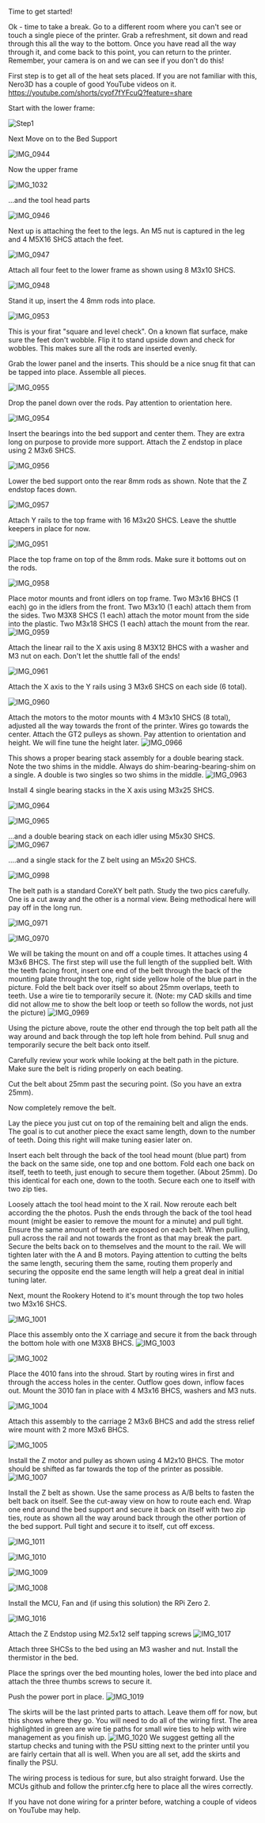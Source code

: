 Time to get started! 

Ok - time to take a break.  Go to a different room where you can't see or touch a single piece of the printer. Grab a refreshment, sit down and read through this all the way to the bottom. Once you have read all the way through it, and come back to this point, you can return to the printer. Remember, your camera is on and we can see if you don't do this!

First step is to get all of the heat sets placed.  If you are not familiar with this, Nero3D has a couple of good YouTube videos on it. 
https://youtube.com/shorts/cyof7fYFcuQ?feature=share


Start with the lower frame:

![Step1](https://github.com/FHOGPHIL/Rook_Fabreeko/assets/69829255/ac8cb1ab-2427-40d4-b1e9-deb90d0f06e8)


Next Move on to the Bed Support

![IMG_0944](https://github.com/FHOGPHIL/Rook_Fabreeko/assets/69829255/640278dc-e704-4322-8d72-15dd508da210)


Now the upper frame

![IMG_1032](https://github.com/Fabreeko/Rook_Fabreeko/assets/69829255/bae4c77e-a20b-4656-ac81-389fe379a789)



...and the tool head parts

![IMG_0946](https://github.com/FHOGPHIL/Rook_Fabreeko/assets/69829255/a4ef54b3-33e8-4f30-85fe-decae257661b)

Next up is attaching the feet to the legs. An M5 nut is captured in the leg and 4 M5X16 SHCS attach the feet.

![IMG_0947](https://github.com/FHOGPHIL/Rook_Fabreeko/assets/69829255/01f12731-5023-4249-940e-ea3da25681cb)


Attach all four feet to the lower frame as shown using 8 M3x10 SHCS. 

![IMG_0948](https://github.com/FHOGPHIL/Rook_Fabreeko/assets/69829255/866ceb6a-32cd-4668-9044-e205617f64af)


Stand it up, insert the 4 8mm rods into place. 

![IMG_0953](https://github.com/FHOGPHIL/Rook_Fabreeko/assets/69829255/88638a28-65c9-48f6-9c29-1095ff2096da)

This is your firat "square and level check". On a known flat surface, make sure the feet don't wobble. Flip it to stand upside down and check for wobbles. This makes sure all the rods are inserted evenly. 

Grab the lower panel and the inserts. This should be a nice snug fit that can be tapped into place. Assemble all pieces. 


![IMG_0955](https://github.com/FHOGPHIL/Rook_Fabreeko/assets/69829255/f4653d7a-c725-4ef4-98ea-43ab73e9f011)


Drop the panel down over the rods. Pay attention to orientation here. 

![IMG_0954](https://github.com/FHOGPHIL/Rook_Fabreeko/assets/69829255/a2d6c7e6-98ad-4457-8248-84f978aa8e5b)


Insert the bearings into the bed support and center them. They are extra long on purpose to provide more support. Attach the Z endstop in place using 2 M3x6 SHCS. 

![IMG_0956](https://github.com/FHOGPHIL/Rook_Fabreeko/assets/69829255/da90a08e-81c1-499b-bff8-ad5152d4b642)

Lower the bed support onto the rear 8mm rods as shown. Note that the Z endstop faces down. 

![IMG_0957](https://github.com/FHOGPHIL/Rook_Fabreeko/assets/69829255/20f56f12-3ac1-468a-9fe7-f37a9dc6e8f8)


Attach Y rails to the top frame with 16 M3x20 SHCS. Leave the shuttle keepers in place for now. 

![IMG_0951](https://github.com/FHOGPHIL/Rook_Fabreeko/assets/69829255/ccc64633-b06c-4294-935b-3a0cd30c6e39)


Place the top frame on top of the 8mm rods. Make sure it bottoms out on the rods. 

![IMG_0958](https://github.com/FHOGPHIL/Rook_Fabreeko/assets/69829255/878a4ee0-0a65-4f05-817c-89a194e99c83)


Place motor mounts and front idlers on top frame. Two M3x16 BHCS (1 each) go in the idlers from the front.  Two M3x10 (1 each) attach them from the sides. Two M3X8 SHCS (1 each) attach the motor mount from the side into the plastic. Two M3x18 SHCS (1 each) attach the mount from the rear. 
![IMG_0959](https://github.com/FHOGPHIL/Rook_Fabreeko/assets/69829255/d99a324f-bc6f-404f-9a17-fb48b7716511)


Attach the linear rail to the X axis using 8 M3X12 BHCS with a washer and M3 nut on each. Don't let the shuttle fall of the ends! 

![IMG_0961](https://github.com/FHOGPHIL/Rook_Fabreeko/assets/69829255/a166939f-8148-4cfd-b01c-1cde7aa3a3bb)


Attach the X axis to the Y rails using 3 M3x6 SHCS on each side (6 total). 

![IMG_0960](https://github.com/FHOGPHIL/Rook_Fabreeko/assets/69829255/38104176-597e-4258-bc6e-3dc1e3980fb6)

Attach the motors to the motor mounts with 4 M3x10 SHCS (8 total), adjusted all the way towards the front of the printer.  Wires go towards the center. Attach the GT2 pulleys as shown. Pay attention to orientation and height. We will fine tune the height later.
![IMG_0966](https://github.com/FHOGPHIL/Rook_Fabreeko/assets/69829255/0c402682-fca8-4f86-9c32-c2f2ac970fda)


This shows a proper bearing stack assembly for a double bearing stack.  Note the two shims in the middle. Always do shim-bearing-bearing-shim on a single. A double is two singles so two shims in the middle. 
![IMG_0963](https://github.com/FHOGPHIL/Rook_Fabreeko/assets/69829255/660140b9-a612-4d0e-a748-9cb25ba517f0)

Install 4 single bearing stacks in the X axis using M3x25 SHCS. 

![IMG_0964](https://github.com/FHOGPHIL/Rook_Fabreeko/assets/69829255/0dee16c5-1f56-4300-8029-b6c6ffe880d6)

![IMG_0965](https://github.com/FHOGPHIL/Rook_Fabreeko/assets/69829255/f8d443ba-3c0e-4006-85e1-59f026c364cd)

...and a double bearing stack on each idler using M5x30 SHCS. 
![IMG_0967](https://github.com/FHOGPHIL/Rook_Fabreeko/assets/69829255/76be85c5-bbfb-4f15-8b57-97c811e06880)

....and a single stack for the Z belt using an M5x20 SHCS.

![IMG_0998](https://github.com/FHOGPHIL/Rook_Fabreeko/assets/69829255/9c9256b9-bec2-402a-9d33-c7f08331c0af)



The belt path is a standard CoreXY belt path. Study the two pics carefully. One is a cut away and the other is a normal view.  Being methodical here will pay off in the long run. 

![IMG_0971](https://github.com/FHOGPHIL/Rook_Fabreeko/assets/69829255/539ab719-bbdf-4ab1-9f65-b173fa277d98)


![IMG_0970](https://github.com/FHOGPHIL/Rook_Fabreeko/assets/69829255/16272b4e-b2f0-4010-b70d-91ee5ad0601a)

We will be taking the mount on and off a couple times. It attaches using 4 M3x6 BHCS. The first step will use the full length of the supplied belt. With the teeth facing front, insert one end of the belt through the back of the mounting plate throught the top, right side yellow hole of the blue part in the picture. Fold the belt back over itself so about 25mm overlaps, teeth to teeth. Use a wire tie to temporarily secure it. (Note: my CAD skills and time did not allow me to show the belt loop or teeth so follow the words, not just the picture) 
![IMG_0969](https://github.com/FHOGPHIL/Rook_Fabreeko/assets/69829255/47f429df-d14d-4f19-bb7a-6af6817d3ee5)


Using the picture above, route the other end through the top belt path all the way around and back through the top left hole from behind. Pull snug and temporarily secure the belt back onto itself. 

Carefully review your work while looking at the belt path in the picture. Make sure the belt is riding properly on each beating. 

Cut the belt about 25mm past the securing point. (So you have an extra 25mm). 

Now completely remove the belt.  

Lay the piece you just cut on top of the remaining belt and align the ends. The goal is to cut another piece the exact same length, down to the number of teeth.  Doing this right will make tuning easier later on.

Insert each belt through the back of the tool head mount (blue part) from the back on the same side, one top and one bottom. Fold each one back on itself, teeth to teeth, just enough to secure them together. (About 25mm). Do this identical for each one, down to the tooth. Secure each one to itself with two zip ties.

Loosely attach the tool head moint to the X rail.  Now reroute each belt according the the photos. Push the ends through the back of the tool head mount (might be easier to remove the mount for a minute) and pull tight. Ensure the same amount of teeth are exposed on each belt. When pulling, pull across the rail and not towards the front as that may break the part. Secure the belts back on to themselves and the mount to the rail. We will tighten later with the A and B motors. Paying attention to cutting the belts the same length, securing them the same, routing them properly and securing the opposite end the same length will help a great deal in initial tuning later.

Next, mount the Rookery Hotend to it's mount through the top two holes two M3x16 SHCS. 

![IMG_1001](https://github.com/Fabreeko/Rook_Fabreeko/assets/69829255/0bb67211-46f6-40a4-946d-37eb09f364eb)

Place this assembly onto the X carriage and secure it from the back through the bottom hole with one M3X8 BHCS. 
![IMG_1003](https://github.com/Fabreeko/Rook_Fabreeko/assets/69829255/7fcfceb4-5116-49b1-adfb-fb0f43eb71c0)

![IMG_1002](https://github.com/Fabreeko/Rook_Fabreeko/assets/69829255/ffcad809-15f7-427d-b3d8-29a3d3b0131d)

Place the 4010 fans into the shroud. Start by routing wires in first and through the access holes in the center. Outflow goes down, inflow faces out. Mount the 3010 fan in place with 4 M3x16 BHCS, washers and M3 nuts.

![IMG_1004](https://github.com/Fabreeko/Rook_Fabreeko/assets/69829255/422eabd7-758d-42db-8541-3eb75af457bc)


Attach this assembly to the carriage 2 M3x6 BHCS and add the stress relief wire mount with 2 more M3x6 BHCS. 

![IMG_1005](https://github.com/Fabreeko/Rook_Fabreeko/assets/69829255/922f2b95-6ca6-4101-98ff-474264e45ce7)

Install the Z motor and pulley as shown using 4 M2x10 BHCS. The motor should be shifted as far towards the top of the printer as possible. 
![IMG_1007](https://github.com/Fabreeko/Rook_Fabreeko/assets/69829255/26c38f59-b362-43a6-b1f0-4e9a43f7a1ea)

Install the Z belt as shown. Use the same process as A/B belts to fasten the belt back on itself. See the cut-away view on how to route each end. Wrap one end around the bed support and secure it back on itself with two zip ties, route as shown all the way around back through the other portion of the bed support. Pull tight and secure it to itself, cut off excess. 

![IMG_1011](https://github.com/Fabreeko/Rook_Fabreeko/assets/69829255/cc4003ef-b1f1-4362-9f70-fbbbeff29f38)

![IMG_1010](https://github.com/Fabreeko/Rook_Fabreeko/assets/69829255/eacf75ec-54c5-4db7-87af-e786ef180b02)

![IMG_1009](https://github.com/Fabreeko/Rook_Fabreeko/assets/69829255/79dbcc4f-4bab-48ef-a1fb-246c009f72dd)

![IMG_1008](https://github.com/Fabreeko/Rook_Fabreeko/assets/69829255/99d165ec-4610-4128-bf79-bd7c5643410f)

Install the MCU, Fan and (if using this solution) the RPi Zero 2.

![IMG_1016](https://github.com/Fabreeko/Rook_Fabreeko/assets/69829255/b07ce6e3-3e2c-42b4-859e-b5e518504b21)

Attach the Z Endstop using M2.5x12 self tapping screws
![IMG_1017](https://github.com/Fabreeko/Rook_Fabreeko/assets/69829255/0a27df08-164a-4060-87c1-8dfe09010d3d)

Attach three SHCSs to the bed using an M3 washer and nut. Install the thermistor in the bed. 

Place the springs over the bed mounting holes, lower the bed into place and attach the three thumbs screws to secure it. 

Push the power port in place.
![IMG_1019](https://github.com/Fabreeko/Rook_Fabreeko/assets/69829255/52d70599-2527-4801-b18d-4c52d1aec564)

The skirts will be the last printed parts to attach. Leave them off for now, but this shows where they go. You will need to do all of the wiring first. The area highlighted in green are wire tie paths for small wire ties to help with wire management as you finish up. 
![IMG_1020](https://github.com/Fabreeko/Rook_Fabreeko/assets/69829255/242a2e47-c763-4a1f-8f7a-d5fc2c2ea6af)
We suggest getting all the startup checks and tuning with the PSU sitting next to the printer until you are fairly certain that all is well. When you are all set, add the skirts and finally the PSU. 

The wiring process is tedious for sure, but also straight forward. Use the MCUs github and follow the printer.cfg here to place all the wires correctly. 

If you have not done wiring for a printer before, watching a couple of videos on YouTube may help. 
